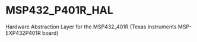 # MSP432_P401R_HAL
Hardware Abstraction Layer for the MSP432_401R (Texas Instruments MSP-EXP432P401R board)
